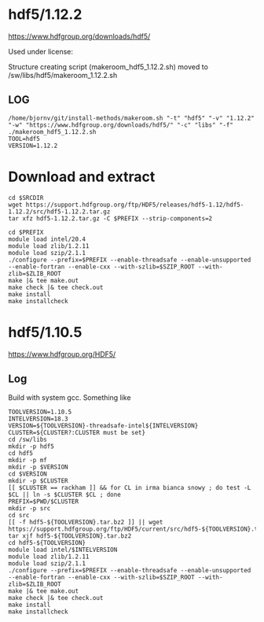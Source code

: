 hdf5/1.12.2
========================

<https://www.hdfgroup.org/downloads/hdf5/>

Used under license:



Structure creating script (makeroom_hdf5_1.12.2.sh) moved to /sw/libs/hdf5/makeroom_1.12.2.sh

LOG
---

    /home/bjornv/git/install-methods/makeroom.sh "-t" "hdf5" "-v" "1.12.2" "-w" "https://www.hdfgroup.org/downloads/hdf5/" "-c" "libs" "-f"
    ./makeroom_hdf5_1.12.2.sh
    TOOL=hdf5
    VERSION=1.12.2

# Download and extract
    cd $SRCDIR
    wget https://support.hdfgroup.org/ftp/HDF5/releases/hdf5-1.12/hdf5-1.12.2/src/hdf5-1.12.2.tar.gz
    tar xfz hdf5-1.12.2.tar.gz -C $PREFIX --strip-components=2

    cd $PREFIX
    module load intel/20.4
    module load zlib/1.2.11
    module load szip/2.1.1
    ./configure --prefix=$PREFIX --enable-threadsafe --enable-unsupported --enable-fortran --enable-cxx --with-szlib=$SZIP_ROOT --with-zlib=$ZLIB_ROOT
    make |& tee make.out
    make check |& tee check.out
    make install
    make installcheck



















hdf5/1.10.5
===========

<https://www.hdfgroup.org/HDF5/>

Log
---

Build with system gcc.  Something like

    TOOLVERSION=1.10.5
    INTELVERSION=18.3
    VERSION=${TOOLVERSION}-threadsafe-intel${INTELVERSION}
    CLUSTER=${CLUSTER?:CLUSTER must be set}
    cd /sw/libs
    mkdir -p hdf5
    cd hdf5
    mkdir -p mf
    mkdir -p $VERSION
    cd $VERSION
    mkdir -p $CLUSTER
    [[ $CLUSTER == rackham ]] && for CL in irma bianca snowy ; do test -L $CL || ln -s $CLUSTER $CL ; done
    PREFIX=$PWD/$CLUSTER
    mkdir -p src
    cd src
    [[ -f hdf5-${TOOLVERSION}.tar.bz2 ]] || wget https://support.hdfgroup.org/ftp/HDF5/current/src/hdf5-${TOOLVERSION}.tar.bz2
    tar xjf hdf5-${TOOLVERSION}.tar.bz2 
    cd hdf5-${TOOLVERSION}
    module load intel/$INTELVERSION
    module load zlib/1.2.11
    module load szip/2.1.1
    ./configure --prefix=$PREFIX --enable-threadsafe --enable-unsupported --enable-fortran --enable-cxx --with-szlib=$SZIP_ROOT --with-zlib=$ZLIB_ROOT
    make |& tee make.out
    make check |& tee check.out
    make install
    make installcheck

